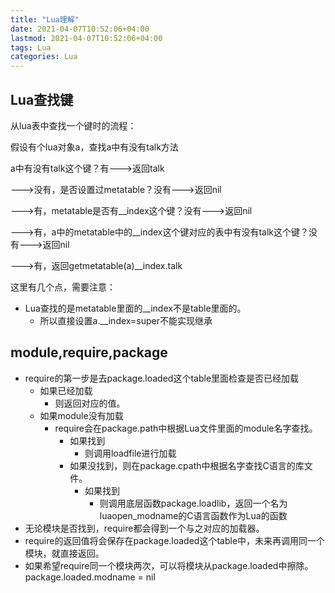 ```yaml
---
title: "Lua理解"
date: 2021-04-07T10:52:06+04:00
lastmod: 2021-04-07T10:52:06+04:00
tags: Lua
categories: Lua
---
```


## Lua查找键

从lua表中查找一个键时的流程：

假设有个lua对象a，查找a中有没有talk方法

a中有没有talk这个键？有--->返回talk

--->没有，是否设置过metatable？没有--->返回nil

--->有，metatable是否有__index这个键？没有--->返回nil

--->有，a中的metatable中的__index这个键对应的表中有没有talk这个键？没有--->返回nil

--->有，返回getmetatable(a)__index.talk

这里有几个点，需要注意：

- Lua查找的是metatable里面的__index不是table里面的。
  - 所以直接设置a.__index=super不能实现继承



## module,require,package

- require的第一步是去package.loaded这个table里面检查是否已经加载
  - 如果已经加载
    - 则返回对应的值。
  - 如果module没有加载
    - require会在package.path中根据Lua文件里面的module名字查找。
      - 如果找到
        - 则调用loadfile进行加载
      - 如果没找到，则在package.cpath中根据名字查找C语言的库文件。
        - 如果找到
          - 则调用底层函数package.loadlib，返回一个名为luaopen_modname的C语言函数作为Lua的函数
- 无论模块是否找到，require都会得到一个与之对应的加载器。
- require的返回值将会保存在package.loaded这个table中，未来再调用同一个模块，就直接返回。
- 如果希望require同一个模块两次，可以将模块从package.loaded中擦除。package.loaded.modname = nil

